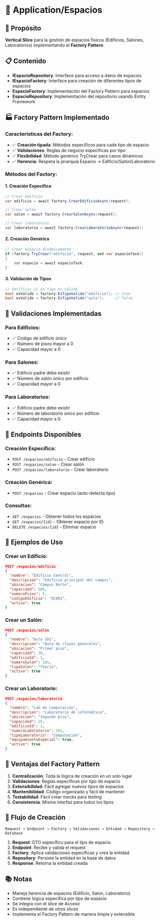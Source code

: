 # 📁 Application/Espacios

## 🎯 Propósito
**Vertical Slice** para la gestión de espacios físicos (Edificios, Salones, Laboratorios) implementando el **Factory Pattern**.

## 📋 Contenido
- **IEspacioRepository**: Interface para acceso a datos de espacios
- **IEspacioFactory**: Interface para creación de diferentes tipos de espacios
- **EspacioFactory**: Implementación del Factory Pattern para espacios
- **EspacioRepository**: Implementación del repositorio usando Entity Framework

## 🏭 Factory Pattern Implementado

### Características del Factory:
- ✅ **Creación tipada**: Métodos específicos para cada tipo de espacio
- ✅ **Validaciones**: Reglas de negocio específicas por tipo
- ✅ **Flexibilidad**: Método genérico TryCrear para casos dinámicos
- ✅ **Herencia**: Respeta la jerarquía Espacio → Edificio/Salón/Laboratorio

### Métodos del Factory:

#### 1. Creación Específica
```csharp
// Crear edificio
var edificio = await factory.CrearEdificioAsync(request);

// Crear salón
var salon = await factory.CrearSalonAsync(request);

// Crear laboratorio
var laboratorio = await factory.CrearLaboratorioAsync(request);
```

#### 2. Creación Genérica
```csharp
// Crear espacio dinámicamente
if (factory.TryCrear("edificio", request, out var espacioTask))
{
    var espacio = await espacioTask;
}
```

#### 3. Validación de Tipos
```csharp
// Verificar si un tipo es válido
bool esValido = factory.EsTipoValido("edificio"); // true
bool esValido = factory.EsTipoValido("aula");     // false
```

## 🔧 Validaciones Implementadas

### Para Edificios:
- ✅ Código de edificio único
- ✅ Número de pisos mayor a 0
- ✅ Capacidad mayor a 0

### Para Salones:
- ✅ Edificio padre debe existir
- ✅ Número de salón único por edificio
- ✅ Capacidad mayor a 0

### Para Laboratorios:
- ✅ Edificio padre debe existir
- ✅ Número de laboratorio único por edificio
- ✅ Capacidad mayor a 0

## 🚀 Endpoints Disponibles

### Creación Específica:
- `POST /espacios/edificio` - Crear edificio
- `POST /espacios/salon` - Crear salón
- `POST /espacios/laboratorio` - Crear laboratorio

### Creación Genérica:
- `POST /espacios` - Crear espacio (auto-detecta tipo)

### Consultas:
- `GET /espacios` - Obtener todos los espacios
- `GET /espacios/{id}` - Obtener espacio por ID
- `DELETE /espacios/{id}` - Eliminar espacio

## 📝 Ejemplos de Uso

### Crear un Edificio:
```json
POST /espacios/edificio
{
  "nombre": "Edificio Central",
  "descripcion": "Edificio principal del campus",
  "ubicacion": "Campus Norte",
  "capacidad": 500,
  "numeroPisos": 5,
  "codigoEdificio": "EC001",
  "activo": true
}
```

### Crear un Salón:
```json
POST /espacios/salon
{
  "nombre": "Aula 101",
  "descripcion": "Aula de clases generales",
  "ubicacion": "Primer piso",
  "capacidad": 30,
  "edificioId": 1,
  "numeroSalon": 101,
  "tipoSalon": "Teoría",
  "activo": true
}
```

### Crear un Laboratorio:
```json
POST /espacios/laboratorio
{
  "nombre": "Lab de Computación",
  "descripcion": "Laboratorio de informática",
  "ubicacion": "Segundo piso",
  "capacidad": 25,
  "edificioId": 1,
  "numeroLaboratorio": 201,
  "tipoLaboratorio": "Computación",
  "equipamientoEspecial": true,
  "activo": true
}
```

## 🎯 Ventajas del Factory Pattern

1. **Centralización**: Toda la lógica de creación en un solo lugar
2. **Validaciones**: Reglas específicas por tipo de espacio
3. **Extensibilidad**: Fácil agregar nuevos tipos de espacios
4. **Mantenibilidad**: Código organizado y fácil de mantener
5. **Testabilidad**: Fácil crear mocks para testing
6. **Consistencia**: Misma interfaz para todos los tipos

## 🔄 Flujo de Creación

```
Request → Endpoint → Factory → Validaciones → Entidad → Repository → Database
```

1. **Request**: DTO específico para el tipo de espacio
2. **Endpoint**: Recibe y valida el request
3. **Factory**: Aplica validaciones específicas y crea la entidad
4. **Repository**: Persiste la entidad en la base de datos
5. **Response**: Retorna la entidad creada

## 📚 Notas
- Maneja herencia de espacios (Edificio, Salon, Laboratorio)
- Contiene lógica específica por tipo de espacio
- Se integra con el slice de Acceso
- Es independiente de otros slices
- Implementa el Factory Pattern de manera limpia y extensible